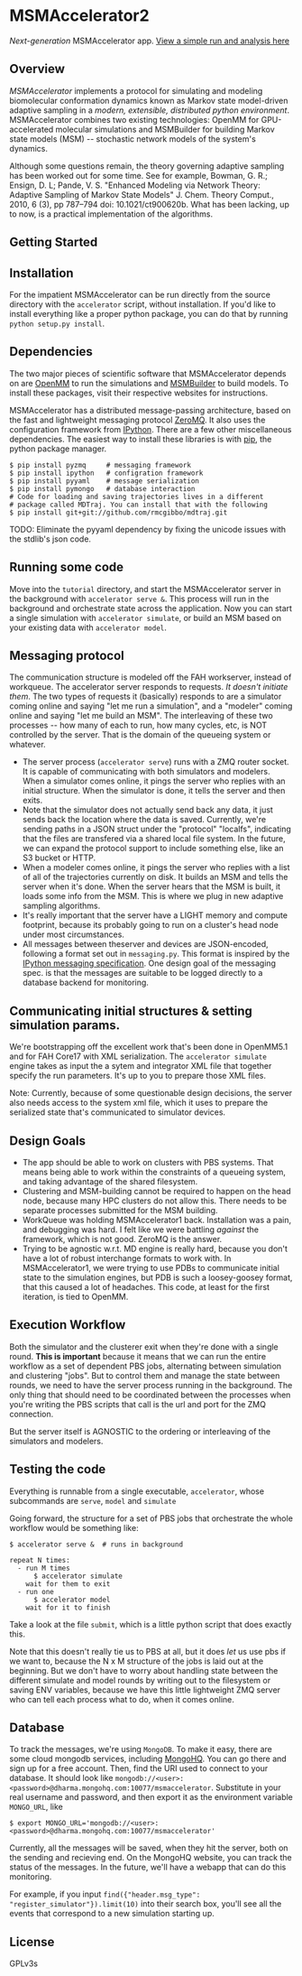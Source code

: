 MSMAccelerator2
===============
*Next-generation* MSMAccelerator app.
[View a simple run and analysis here](http://nbviewer.ipython.org/urls/raw.github.com/rmcgibbo/msmaccelerator2/2623d76bbbee28d682c72aaa05575ed60b33c865/simple%2520analysis.ipynb)

Overview
--------
*MSMAccelerator* implements a protocol for simulating and modeling biomolecular
conformation dynamics known as Markov state model-driven adaptive sampling in a
*modern, extensible, distributed python environment*. MSMAccelerator combines
two existing technologies: OpenMM for GPU-accelerated molecular simulations
and MSMBuilder for building Markov state models (MSM) -- stochastic network
models of the system's dynamics.

Although some questions remain, the theory governing adaptive sampling has
been worked out for some time. See for example, Bowman, G. R.; Ensign, D. L;
Pande, V. S. "Enhanced Modeling via Network Theory: Adaptive Sampling of
Markov State Models" J. Chem. Theory Comput., 2010, 6 (3), pp 787–794 
doi: 10.1021/ct900620b. What has been lacking, up to now, is a practical
implementation of the algorithms.

Getting Started
---------------

## Installation

For the impatient MSMAccelerator can be run directly from the source directory
with the `accelerator` script, without installation. If you'd like to install
everything like a proper python package, you can do that by running
`python setup.py install`.

## Dependencies

The two major pieces of scientific software that MSMAccelerator depends on are
[OpenMM](https://simtk.org/home/openmm) to run the simulations and 
[MSMBuilder](https://github.com/SimTk/msmbuilder) to build models. To install
these packages, visit their respective websites for instructions.

MSMAccelerator has a distributed message-passing architecture, based on the
fast and lightweight messaging protocol [ZeroMQ](http://www.zeromq.org/). It
also uses the configuration framework from [IPython](http://ipython.org/). There
are a few other miscellaneous dependencies.  The easiest way to install these
libraries is with [pip](https://pypi.python.org/pypi/pip), the python package manager.

```
$ pip install pyzmq     # messaging framework
$ pip install ipython   # configration framework
$ pip install pyyaml    # message serialization
$ pip install pymongo   # database interaction
# Code for loading and saving trajectories lives in a different
# package called MDTraj. You can install that with the following
$ pip install git+git://github.com/rmcgibbo/mdtraj.git
```

TODO: Eliminate the pyyaml dependency by fixing the unicode issues with
the stdlib's json code.

Running some code
-----------------

Move into the `tutorial` directory, and start the MSMAccelerator server in
the background with `accelerator serve &`. This process will run in the
background and orchestrate state across the application. Now you can
start a single simulation with `accelerator simulate`, or build an MSM based on
your existing data with `accelerator model`.

Messaging protocol
------------------
The communication structure is modeled off the FAH workserver, instead
of workqueue. The accelerator server responds to requests. *It doesn't
initiate them*. The two types of requests it (basically) responds to are
a simulator coming online and saying "let me run a simulation", and a
"modeler" coming online and saying "let me build an MSM". The interleaving
of these two processes -- how many of each to run, how many cycles, etc, is
NOT controlled by the server. That is the domain of the queueing system or
whatever.

- The server process (`accelerator serve`) runs with a ZMQ router socket. It
  is capable of communicating with both simulators and modelers. When
  a simulator comes online, it pings the server who replies with an
  initial structure. When the simulator is done, it tells the server and then
  exits.
- Note that the simulator does not actually send back any data, it just sends
  back the location where the data is saved. Currently, we're sending paths
  in a JSON struct under the "protocol" "localfs", indicating that the files
  are transfered via a shared local file system. In the future, we can expand
  the protocol support to include something else, like an S3 bucket or HTTP.
- When a modeler comes online, it pings the server who replies with a list
  of all of the trajectories currently on disk. It builds an MSM and tells the
  server when it's done. When the server hears that the MSM is built, it loads
  some info from the MSM. This is where we plug in new adaptive sampling
  algorithms.
- It's really important that the server have a LIGHT memory and compute
  footprint, because its probably going to run on a cluster's head node under
  most circumstances.
- All messages between theserver and devices are JSON-encoded, following a
  format set out in `messaging.py`. This format is inspired by the
  [IPython messaging specification](http://ipython.org/ipython-doc/dev/development/messaging.html).
  One design goal of the messaging spec. is that the messages are suitable to
  be logged directly to a database backend for monitoring.

Communicating initial structures & setting simulation params.
-------------------------------------------------------------
We're bootstrapping off the excellent work that's been done in OpenMM5.1 and for
FAH Core17 with XML serialization. The `accelerator simulate` engine takes
as input the a sytem and integrator XML file that together specify the run
parameters. It's up to you to prepare those XML files.

Note: Currently, because of some questionable design decisions, the server
also needs access to the system xml file, which it uses to prepare the serialized
state that's communicated to simulator devices.

Design Goals
------------
- The app should be able to work on clusters with PBS systems. That means
  being able to work within the constraints of a queueing system, and taking
  advantage of the shared filesystem.
- Clustering and MSM-building cannot be required to happen on the head node,
  because many HPC clusters do not allow this. There needs to be separate
  processes submitted for the MSM building.
- WorkQueue was holding MSMAccelerator1 back. Installation was a pain, and
  debugging was hard. I felt like we were battling *against* the framework,
  which is not good. ZeroMQ is the answer.
- Trying to be agnostic w.r.t. MD engine is really hard, because you don't have a lot
  of robust interchange formats to work with. In MSMAccelerator1, we were
  trying to use PDBs to communicate initial state to the simulation engines,
  but PDB is such a loosey-goosey format, that this caused a lot of headaches.
  This code, at least for the first iteration, is tied to OpenMM.


Execution Workflow
------------------
Both the simulator and the clusterer exit when they're done with a single
round. **This is important** because it means that we can run the entire
workflow as a set of dependent PBS jobs, alternating between simulation and
clustering "jobs". But to control them and manage the state between rounds,
we need to have the server process running in the background. The only thing
that should need to be coordinated between the processes when you're writing
the PBS scripts that call is the url and port for the ZMQ connection.

But the server itself is AGNOSTIC to the ordering or interleaving of the
simulators and modelers.

Testing the code 
----------------
Everything is runnable from a single executable, `accelerator`, whose subcommands
are `serve`, `model` and `simulate`

Going forward, the structure for a set of PBS jobs that orchestrate the whole
workflow would be something like:

```
$ accelerator serve &  # runs in background

repeat N times:
  - run M times
      $ accelerator simulate
    wait for them to exit
  - run one
      $ accelerator model
    wait for it to finish
```

Take a look at the file `submit`, which is a little python script that does
exactly this.

Note that this doesn't really tie us to PBS at all, but it does *let* us use pbs if
we want to, because the N x M structure of the jobs is laid out at the beginning.
But we don't have to worry about handling state between the different simulate and
model rounds by writing out to the filesystem or saving ENV variables, because we
have this little lightweight ZMQ server who can tell each process what to do, when
it comes online.

Database
--------
To track the messages, we're using `MongoDB`. To make it easy, there are some cloud mongodb
services, including [MongoHQ](https://www.mongohq.com/home). You can go there and sign up
for a free account. Then, find the URI used to connect to your database. It should look
like `mongodb://<user>:<password>@dharma.mongohq.com:10077/msmaccelerator`. Substitute in
your real username and password, and then export it as the environment variable `MONGO_URL`,
like

`$ export MONGO_URL='mongodb://<user>:<password>@dharma.mongohq.com:10077/msmaccelerator'`

Currently, all the messages will be saved, when they hit the server, both on the sending and
recieving end. On the MongoHQ website, you can track the status of the messages. In the future,
we'll have a webapp that can do this monitoring.

For example, if you input `find({"header.msg_type": "register_simulator"}).limit(10)` into their
search box, you'll see all the events that correspond to a new simulation starting up.

License
-------
GPLv3s
